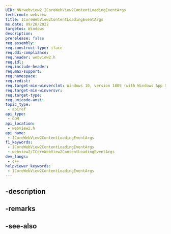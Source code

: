 ```yaml
---
UID: NN:webview2.ICoreWebView2ContentLoadingEventArgs
tech.root: webview
title: ICoreWebView2ContentLoadingEventArgs
ms.date: 09/20/2022
targetos: Windows
description: 
prerelease: false
req.assembly: 
req.construct-type: iface
req.ddi-compliance: 
req.header: webview2.h
req.idl: 
req.include-header: 
req.max-support: 
req.namespace: 
req.redist: 
req.target-min-winverclnt: Windows 10, version 1809 (with Windows App SDK 1.1 or later)
req.target-min-winversvr: 
req.target-type: 
req.unicode-ansi: 
topic_type:
 - apiref
api_type:
 - COM
api_location:
 - webview2.h
api_name:
 - ICoreWebView2ContentLoadingEventArgs
f1_keywords:
 - ICoreWebView2ContentLoadingEventArgs
 - webview2/ICoreWebView2ContentLoadingEventArgs
dev_langs:
 - c++
helpviewer_keywords:
 - ICoreWebView2ContentLoadingEventArgs
---
```


## -description

## -remarks

## -see-also

